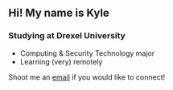 ## Hi! My name is Kyle

### Studying at Drexel University
- Computing & Security Technology major
- Learning (very) remotely

Shoot me an [email](mailto:kylegoetke@protonmail.com?subject=Hi%20Kyle) if you would like to connect!
